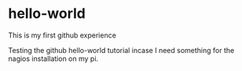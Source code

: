 # hello-world
This is my first github experience

Testing the github hello-world tutorial incase I need something for the nagios installation on my pi.
